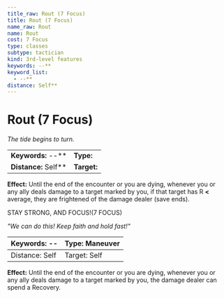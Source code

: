 ```yaml
---
title_raw: Rout (7 Focus)
title: Rout (7 Focus)
name_raw: Rout
name: Rout
cost: 7 Focus
type: classes
subtype: tactician
kind: 3rd-level features
keywords: --**
keyword_list:
  - --**
distance: Self**
---
```


# Rout (7 Focus)

*The tide begins to turn.*

|                        |             |
| :--------------------- | :---------- |
| **Keywords:** --\*\*   | **Type:**   |
| **Distance:** Self\*\* | **Target:** |

**Effect:** Until the end of the encounter or you are dying, whenever you or any ally deals damage to a target marked by you, if that target has R **\<** average, they are frightened of the damage dealer (save ends).

STAY STRONG, AND FOCUS!(7 FOCUS)

*"We can do this! Keep faith and hold fast!"*

| Keywords: --   | Type: Maneuver |
| -------------- | -------------- |
| Distance: Self | Target: Self   |

**Effect:** Until the end of the encounter or you are dying, whenever you or any ally deals damage to a target marked by you, the damage dealer can spend a Recovery.
